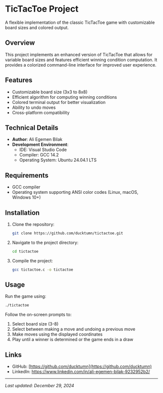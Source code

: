 # TicTacToe Project

A flexible implementation of the classic TicTacToe game with customizable board sizes and colored output.

## Overview

This project implements an enhanced version of TicTacToe that allows for variable board sizes and features efficient winning condition computation. It provides a colorized command-line interface for improved user experience.

## Features

- Customizable board size (3x3 to 8x8)
- Efficient algorithm for computing winning conditions
- Colored terminal output for better visualization
- Ability to undo moves
- Cross-platform compatibility

## Technical Details

- **Author**: Ali Egemen Bilak
- **Development Environment**:
  - IDE: Visual Studio Code
  - Compiler: GCC 14.2
  - Operating System: Ubuntu 24.04.1 LTS

## Requirements

- GCC compiler
- Operating system supporting ANSI color codes (Linux, macOS, Windows 10+)

## Installation

1. Clone the repository:
   ```bash
   git clone https://github.com/ducktumn/tictactoe.git
   ```

2. Navigate to the project directory:
   ```bash
   cd tictactoe
   ```

3. Compile the project:
   ```bash
   gcc tictactoe.c -o tictactoe
   ```

## Usage

Run the game using:
```bash
./tictactoe
```

Follow the on-screen prompts to:
1. Select board size (3-8)
2. Select between making a move and undoing a previous move
3. Make moves using the displayed coordinates
4. Play until a winner is determined or the game ends in a draw

## Links

- GitHub: [https://github.com/ducktumn](https://github.com/ducktumn)
- LinkedIn: https://www.linkedin.com/in/ali-egemen-bilak-9232952b2/

---
*Last updated: December 29, 2024*
